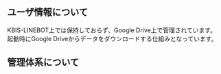 ## ユーザ情報について
 KBIS-LINEBOT上では保持しておらず、Google Drive上で管理されています。
 起動時にGoogle Driveからデータをダウンロードする仕組みとなっています。
 
## 管理体系について
